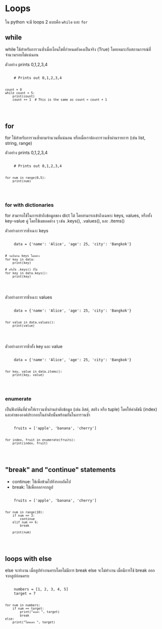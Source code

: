 # Loops


ใน python จะมี loops 2 แบบคือ `while` และ `for`

## while
while ใช้สำหรับการวนซ้ำเมื่อเงื่อนไขที่กำหนดยังคงเป็นจริง (True) โดยเหมาะกับสถานการณ์ที่จำนวนรอบไม่แน่นอน

ตัวอย่าง  prints 0,1,2,3,4

<div data-datacamp-exercise data-lang="python">
  <code data-type="sample-code">
    # Prints out 0,1,2,3,4

    count = 0
    while count < 5:
        print(count)
        count += 1  # This is the same as count = count + 1

  </code>
</div>


## for
for ใช้สำหรับการวนซ้ำตามจำนวนที่แน่นอน หรือเมื่อเราต้องการวนซ้ำผ่านรายการ (เช่น list, string, range)

ตัวอย่าง  prints 0,1,2,3,4

<div data-datacamp-exercise data-lang="python">
  <code data-type="sample-code">
    # Prints out 0,1,2,3,4

    for num in range(0,5):
        print(num)

  </code>
</div>

### for with dictionaries
for สามารถใช้ในการเข้าถึงข้อมูลของ dict ได้
โดยสามารถเข้าถึงเฉพาะ keys, values, หรือทั้ง key-value คู่ โดยใช้เมธอดต่าง ๆ เช่น .keys(), .values(), และ .items()

ตัวอย่างการวรซ้ำเฉาะ keys

<div data-datacamp-exercise data-lang="python">
  <code data-type="sample-code">
    data = {'name': 'Alice', 'age': 25, 'city': 'Bangkok'}

    # วนซ้ำผ่าน keys โดยตรง
    for key in data:
        print(key)

    # หรือใช้ .keys() ก็ได้
    for key in data.keys():
        print(key)
  </code>
</div>

ตัวอย่างการวรซ้ำเฉาะ values
<div data-datacamp-exercise data-lang="python">
  <code data-type="sample-code">
    data = {'name': 'Alice', 'age': 25, 'city': 'Bangkok'}

    for value in data.values():
        print(value)
  </code>
</div>


ตัวอย่างการวรซ้ำทั้ง key และ value
<div data-datacamp-exercise data-lang="python">
  <code data-type="sample-code">
    data = {'name': 'Alice', 'age': 25, 'city': 'Bangkok'}

    for key, value in data.items():
        print(key, value)
  </code>
</div>

### enumerate
เป็นฟังก์ชันที่ช่วยให้เราวนซ้ำผ่านลำดับข้อมูล (เช่น ลิสต์, สตริง หรือ tuple) โดยให้ค่าดัชนี (index) และค่าขององค์ประกอบในลำดับนั้นพร้อมกันในการวนซ้ำ

<div data-datacamp-exercise data-lang="python">
  <code data-type="sample-code">
    fruits = ['apple', 'banana', 'cherry']

    for index, fruit in enumerate(fruits):
        print(index, fruit)

  </code>
</div>


## "break" and "continue" statements
- continue: ใช้เพื่อข้ามไปยังรอบถัดไป
- break: ใช้เพื่อออกจากลูป

<div data-datacamp-exercise data-lang="python">
  <code data-type="sample-code">
    fruits = ['apple', 'banana', 'cherry']

    for num in range(10):
        if num == 3:
            continue
        elif num == 6:
            break

        print(num)

  </code>
</div>

## loops with else
else จะทำงาน เมื่อลูปทำงานครบโดยไม่มีการ break
else จะไม่ทำงาน เมื่อมีการใช้ break ออกจากลูปก่อนครบ

<div data-datacamp-exercise data-lang="python">
  <code data-type="sample-code">
    numbers = [1, 2, 3, 4, 5]
    target = 7

    for num in numbers:
        if num == target:
            print("พบค่า ", target)
            break
    else:
        print("ไม่พบค่า ", target)

  </code>
</div>
